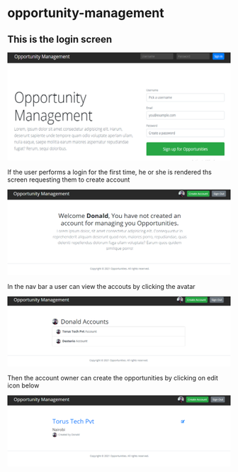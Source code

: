 # opportunity-management

## This is the login screen

![login screen](https://github.com/DESTERIO-RASMENTO/opportunity-management/blob/master/images/login.png?raw=true)

If the user performs a login for the first time, he or she is rendered ths screen requesting them to create account


![first login](https://github.com/DESTERIO-RASMENTO/opportunity-management/blob/master/images/first%20login.png?raw=true)

In the nav bar a user can view the accouts by clicking the avatar


![Accounts](https://github.com/DESTERIO-RASMENTO/opportunity-management/blob/master/images/accounts.png?raw=true)

Then the account owner can create the opportunities by clicking on edit icon below


![Create Opportunities](https://github.com/DESTERIO-RASMENTO/opportunity-management/blob/master/images/create%20account.png?raw=true)

